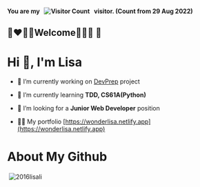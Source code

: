 #### You are my &nbsp; ![Visitor Count](https://profile-counter.glitch.me/2016lisali/count.svg) &nbsp; visitor. (Count from 29 Aug 2022)
## :brown_heart::heart::green_heart::blue_heart:Welcome:orange_heart::yellow_heart::purple_heart:	:black_heart:

# Hi 👋, I'm Lisa

- 🔭 I’m currently working on [DevPrep](https://github.com/DevPreps/frontend) project

- 🌱 I’m currently learning **TDD, CS61A(Python)**

- 👯 I’m looking for a **Junior Web Developer** position

- 👨‍💻 My portfolio [https://wonderlisa.netlify.app](https://wonderlisa.netlify.app)


# About My Github
<p>&nbsp;<img align="center" src="https://github-readme-stats.vercel.app/api?username=2016lisali&show_icons=true&locale=en" alt="2016lisali" /></p>
